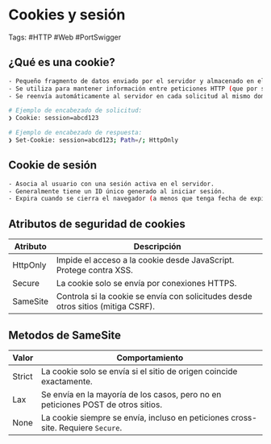 # Cookies y sesión

Tags: #HTTP #Web #PortSwigger 

## ¿Qué es una cookie?

```bash 
- Pequeño fragmento de datos enviado por el servidor y almacenado en el navegador.  
- Se utiliza para mantener información entre peticiones HTTP (que por sí son sin estado).
- Se reenvía automáticamente al servidor en cada solicitud al mismo dominio.

# Ejemplo de encabezado de solicitud:
❯ Cookie: session=abcd123

# Ejemplo de encabezado de respuesta:
❯ Set-Cookie: session=abcd123; Path=/; HttpOnly
```

## Cookie de sesión

```bash 
- Asocia al usuario con una sesión activa en el servidor.  
- Generalmente tiene un ID único generado al iniciar sesión.
- Expira cuando se cierra el navegador (a menos que tenga fecha de expiración).
```

##  Atributos de seguridad de cookies

| **Atributo** | **Descripción**                                                                  |
| ------------ | -------------------------------------------------------------------------------- |
| HttpOnly     | Impide el acceso a la cookie desde JavaScript. Protege contra XSS.               |
| Secure       | La cookie solo se envía por conexiones HTTPS.                                    |
| SameSite     | Controla si la cookie se envía con solicitudes desde otros sitios (mitiga CSRF). |

## Metodos de SameSite 

| **Valor** | **Comportamiento**                                                               |
| --------- | -------------------------------------------------------------------------------- |
| Strict    | La cookie solo se envía si el sitio de origen coincide exactamente.              |
| Lax       | Se envía en la mayoría de los casos, pero no en peticiones POST de otros sitios. |
| None      | La cookie siempre se envía, incluso en peticiones cross-site. Requiere `Secure`. |